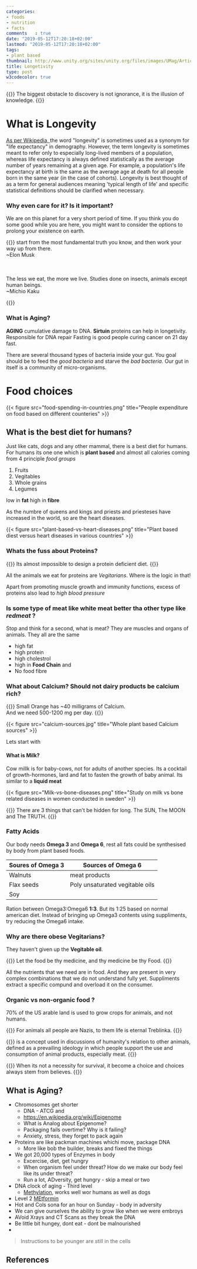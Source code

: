 ```yaml
---
categories:
- foods
- nutrition
- facts
comments   : true
date: "2019-05-12T17:20:18+02:00"
lastmod: "2019-05-12T17:20:18+02:00"
tags:
- plant based
thumbnail: http://www.unity.org/sites/unity.org/files/images/UMag/Articles/2017/09/longevity600x400.jpg
title: Longetivity
type: post
w3codecolor: true
---
```


{{<quote>}}
    The biggest obstacle to discovery is not ignorance,
    it is the illusion of knowledge.
{{</quote>}}

# What is Longevity

[As per Wikipedia, ](https://en.wikipedia.org/wiki/Longevity)
the word "longevity" is sometimes used as a synonym for "life expectancy" in demography. However, the term longevity is sometimes meant to refer only to especially long-lived members of a population, whereas life expectancy is always defined statistically as the average number of years remaining at a given age. For example, a population's life expectancy at birth is the same as the average age at death for all people born in the same year (in the case of cohorts). Longevity is best thought of as a term for general audiences meaning 'typical length of life' and specific statistical definitions should be clarified when necessary.


### Why even care for it? Is it important?

We are on this planet for a very short period of time. If you think you
do some good while you are here, you might want to consider the
options to prolong your existence on earth.

{{<info title="How should we learn?">}}
    start from the most fundamental truth you know, and then work your way up from there.<br>
    ~Elon Musk

<br><br>The less we eat, the more we live. Studies done on insects, animals except
human beings.<br>
~Michio Kaku

{{</info>}}

### What is Aging?
**AGING** cumulative damage to DNA.
**Sirtuin** proteins can help in longetivity. Responsible for DNA repair
Fasting is good
people curing cancer on 21 day fast.

There are several thousand types of bacteria inside your gut. You goal
should be to feed the *good bacteria* and starve the *bad bacteria*.
Our gut in itself is a community of micro-organisms.

# Food choices

{{< figure src="food-spending-in-countries.png" title="People expenditure on food based on different counteries" >}}

## What is the best diet for humans?
Just like cats, dogs and any other mammal, there is a best diet for humans. For humans its one one which is **plant based** and almost all calories coming from 4 principle *food groups*

1. Fruits
2. Vegitables
3. Whole grains
4. Legumes

low in **fat** high in **fibre**

As the numbre of queens and kings and priests and priesteses have increased in the world, so are the heart diseases.

{{< figure src="plant-based-vs-heart-diseases.png" title="Plant based diest versus heart diseases in various countries" >}}

### Whats the fuss about Proteins?

{{<quote author="Dr. Micheal Greger">}}
    Its almost impossible to design a protein deficient diet.
{{</quote>}}

All the animals we eat for proteins are *Vegitarians*. Where is the logic in that!

Apart from promoting muscle growth and immunity functions, excess of proteins also lead to *high blood pressure*

### Is some type of meat like white meat better tha other type like *redmeat* ?

Stop and think for a second, what is meat? They are muscles and organs of animals. They all are the same

- high fat
- high protein
- high cholestrol
- high in **Food Chain** and
- No food fibre

### What about Calcium? Should not dairy products be calcium rich?

{{<info title="Calcium myth">}}
    Small Orange has ~40 milligrams of Calcium. <br>
    And we need 500-1200 mg per day.
{{</info>}}

{{< figure src="calcium-sources.jpg" title="Whole plant based Calcium sources" >}}

Lets start with

#### What is Milk?

Cow millk is for baby-cows, not for adults of another species.
Its a cocktail of growth-hormones, lard and fat to fasten the growth of baby animal. Its similar to a **liquid meat**

{{< figure src="Milk-vs-bone-diseases.png" title="Study on milk vs bone related diseases in women conducted in sweden" >}}

{{<quote author="Buddha">}}
    There are 3 things that can't be hidden for long.
    The SUN, The MOON and The TRUTH.
{{</quote>}}

### Fatty Acids
Our body needs **Omega 3** and **Omega 6**, rest all fats could be synthesised by body from plant based foods.


| Soures of Omega 3 | Sources of Omega 6 |
|-------------------|-------------------|
| Walnuts           | meat products |
| Flax seeds        | Poly unsaturated vegitable oils |
| Soy               | |


Ration between Omega3:Omega6 **1:3**. But its 1:25 based on normal american diet. Instead of bringing up Omega3 contents using suppliments, try reducing the Omega6 intake.

### Why are there obese Vegitarians?
They haven't given up the **Vegitable oil**.

{{<quote>}}
    Let the food be thy medicine,
    and thy medicine be thy Food.
{{</quote>}}

All the nutrients that we need are in food. And they are present in very complex combinations that we do not understand fully yet. Suppliments extract a specific compund and overload it on the consumer.

### Organic vs non-organic food ?

70% of the US arable land is used to grow crops for animals, and not humans.

{{<quote>}}
    For animals all people are Nazis,
    to them life is eternal Treblinka.
{{</quote>}}

{{<info title="Carnism ">}}
is a concept used in discussions of humanity's relation to other animals, defined as a prevailing ideology in which people support the use and consumption of animal products, especially meat.
{{</info >}}

{{<quote>}}
When its not a necessity for survival, it become a choice
and choices always stem from believes.
{{</quote>}}

## What is Aging?

* Chromosomes get shorter
  * DNA - ATCG and
  * https://en.wikipedia.org/wiki/Epigenome
  * What is Analog about Epigenome?
  * Packaging fails overtime? Why is it failing?
  * Anxiety, stress, they forget to pack again
* Proteins are like packman machines whichi move, package DNA
  * More like bob the builder, breaks and fixed the things
* We got 20,000 types of Enzymes in body
  * Excercise, diet, get hungry
  * When organism feel under threat? How do we make our body feel like its under threat?
  * Run a lot, ADversity, get hungry - skip a meal or two
* DNA clock of aging - Third level
  * [Methylation](https://en.wikipedia.org/wiki/DNA_methylation), works well wor humans as well as dogs
* Level 2 [MEtformin](https://en.wikipedia.org/wiki/Metformin)
* Hot and Cols sona for an hour on Sunday - body in adversity
* We can give ourselves the ability to grow like when we were embroys
* AVoid Xrays and CT Scans as they break the DNA
* Be little bit hungey, dont eat - dont be malnourished
*

> Instructions to be younger are still in the cells

## References
[^1]: https://www.youtube.com/watch?v=PKfR6bAXr-c
[^2]: https://en.wikipedia.org/wiki/Sirtuin
[^3]: https://static1.squarespace.com/static/5646cc17e4b0a2863f2ce1a2/t/5b73ae1e898583d1bafc318e/1534307881781/Fasting+and+plant+foods+diet+in+lymphoma+treatment.pdf
[^4]: https://www.youtube.com/watch?v=IEz1P4i1P7s
